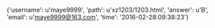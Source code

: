 {'username': u'maye9999', 'path': u'xz1203/1203.html', 'answer': u'B', 'email': u'maye9999@163.com', 'time': '2016-02-28:09:38:23'}